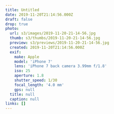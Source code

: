 ```yaml
---
title: Untitled
date: 2019-11-20T21:14:56.000Z
draft: false
drop: true
photo:
  url: s3/images/2019-11-20-21-14-56.jpg
  thumb: s3/thumbs/2019-11-20-21-14-56.jpg
  preview: s3/previews/2019-11-20-21-14-56.jpg
  created: 2019-11-20T21:14:56.000Z
  exif:
    make: Apple
    model: 'iPhone 7'
    lens: 'iPhone 7 back camera 3.99mm f/1.8'
    iso: 25
    aperture: 1.8
    shutter_speed: 1/30
    focal_length: '4.0 mm'
    gps: null
  title: null
  caption: null
links: []
---
```

